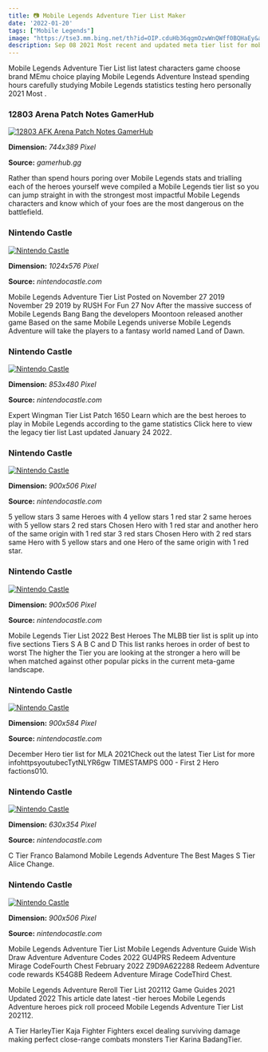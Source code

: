 ```yaml
---
title: 📷 Mobile Legends Adventure Tier List Maker
date: '2022-01-20'
tags: ["Mobile Legends"]
image: "https://tse3.mm.bing.net/th?id=OIP.cduHb36qgmOzwWnQWff0BQHaEy&amp;pid=15.1"
description: Sep 08 2021 Most recent and updated meta tier list for mobile legends Tier 1 tier 2 tier 3 tier 4 and tier 5 There is a total of 6 LMGs in COD Mobile Season 
---
```




Mobile Legends Adventure Tier List list latest characters game choose brand MEmu choice playing Mobile Legends Adventure Instead spending hours carefully studying Mobile Legends statistics testing hero personally 2021 Most .



### 12803 Arena Patch Notes GamerHub

[![12803  AFK Arena Patch Notes  GamerHub](https://tierlisted-ugc.s3.us-west-1.amazonaws.com/9ee287734e7a43c993e30d1dbb3bec7b.jpg)](https://tierlisted-ugc.s3.us-west-1.amazonaws.com/9ee287734e7a43c993e30d1dbb3bec7b.jpg)


**Dimension:** _744x389 Pixel_ 

**Source:** _gamerhub.gg_ 


Rather than spend hours poring over Mobile Legends stats and trialling each of the heroes yourself weve compiled a Mobile Legends tier list so you can jump straight in with the strongest most impactful Mobile Legends characters and know which of your foes are the most dangerous on the battlefield.


### Nintendo Castle

[![Nintendo Castle](http://www.nintendocastle.com/wp-content/uploads/2014/09/b-dasher.png)](http://www.nintendocastle.com/wp-content/uploads/2014/09/b-dasher.png)


**Dimension:** _1024x576 Pixel_ 

**Source:** _nintendocastle.com_ 


Mobile Legends Adventure Tier List Posted on November 27 2019 November 29 2019 by RUSH For Fun 27 Nov After the massive success of Mobile Legends Bang Bang the developers Moontoon released another game Based on the same Mobile Legends universe Mobile Legends Adventure will take the players to a fantasy world named Land of Dawn.


### Nintendo Castle

[![Nintendo Castle](http://www.nintendocastle.com/images/articles/zombieincident.png)](http://www.nintendocastle.com/images/articles/zombieincident.png)


**Dimension:** _853x480 Pixel_ 

**Source:** _nintendocastle.com_ 


Expert Wingman Tier List Patch 1650 Learn which are the best heroes to play in Mobile Legends according to the game statistics Click here to view the legacy tier list Last updated January 24 2022.


### Nintendo Castle

[![Nintendo Castle](http://www.nintendocastle.com/images/articles/paper-mario-color-splash_screen10.jpg)](http://www.nintendocastle.com/images/articles/paper-mario-color-splash_screen10.jpg)


**Dimension:** _900x506 Pixel_ 

**Source:** _nintendocastle.com_ 


5 yellow stars 3 same Heroes with 4 yellow stars 1 red star 2 same heroes with 5 yellow stars 2 red stars Chosen Hero with 1 red star and another hero of the same origin with 1 red star 3 red stars Chosen Hero with 2 red stars same Hero with 5 yellow stars and one Hero of the same origin with 1 red star.


### Nintendo Castle

[![Nintendo Castle](https://www.nintendocastle.com/images/animal-crossing-new-horizons_screen06.jpg)](https://www.nintendocastle.com/images/animal-crossing-new-horizons_screen06.jpg)


**Dimension:** _900x506 Pixel_ 

**Source:** _nintendocastle.com_ 


Mobile Legends Tier List 2022 Best Heroes The MLBB tier list is split up into five sections Tiers S A B C and D This list ranks heroes in order of best to worst The higher the Tier you are looking at the stronger a hero will be when matched against other popular picks in the current meta-game landscape.


### Nintendo Castle

[![Nintendo Castle](http://www.nintendocastle.com/images/articles/monster-hunter-generations_monster01.jpg)](http://www.nintendocastle.com/images/articles/monster-hunter-generations_monster01.jpg)


**Dimension:** _900x584 Pixel_ 

**Source:** _nintendocastle.com_ 


December Hero tier list for MLA 2021Check out the latest Tier List for more infohttpsyoutubecTytNLYR6gw TIMESTAMPS 000 - First 2 Hero factions010.


### Nintendo Castle

[![Nintendo Castle](http://www.nintendocastle.com/images/articles/NintendoPlaystation.jpg)](http://www.nintendocastle.com/images/articles/NintendoPlaystation.jpg)


**Dimension:** _630x354 Pixel_ 

**Source:** _nintendocastle.com_ 


C Tier Franco Balamond Mobile Legends Adventure The Best Mages S Tier Alice Change.


### Nintendo Castle

[![Nintendo Castle](https://www.nintendocastle.com/images/luigis-mansion-3_screen07.jpg)](https://www.nintendocastle.com/images/luigis-mansion-3_screen07.jpg)


**Dimension:** _900x506 Pixel_ 

**Source:** _nintendocastle.com_ 



Mobile Legends Adventure Tier List Mobile Legends Adventure Guide Wish Draw Adventure Adventure Codes 2022 GU4PRS Redeem Adventure Mirage CodeFourth Chest February 2022 Z9D9A622288 Redeem Adventure code rewards K54G8B Redeem Adventure Mirage CodeThird Chest.


Mobile Legends Adventure Reroll Tier List 202112 Game Guides 2021 Updated 2022 This article date latest -tier heroes Mobile Legends Adventure heroes pick roll proceed Mobile Legends Adventure Tier List 202112.


A Tier HarleyTier Kaja Fighter Fighters excel dealing surviving damage making perfect close-range combats monsters Tier Karina BadangTier.




